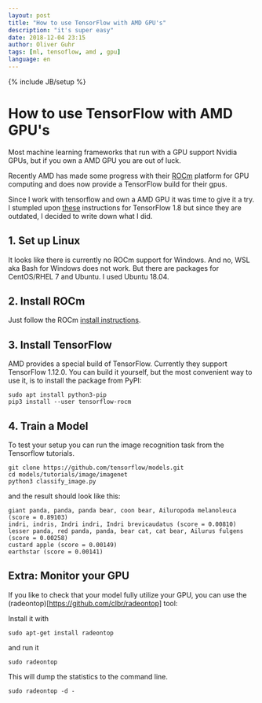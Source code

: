 ```yaml
---
layout: post
title: "How to use TensorFlow with AMD GPU's"
description: "it's super easy"
date: 2018-12-04 23:15
author: Oliver Guhr
tags: [ml, tensoflow, amd , gpu]
language: en
---
```


{% include JB/setup %}

# How to use TensorFlow with AMD GPU's 

Most machine learning frameworks that run with a GPU support Nvidia GPUs,
but if you own a AMD GPU you are out of luck. 

Recently AMD has made some progress with their [ROCm](https://rocm.github.io/) platform for GPU computing and does now provide a TensorFlow build for their gpus. 

Since I work with tensorflow and own a AMD GPU it was time to give it a try.
I stumpled upon [these](https://gpuopen.com/rocm-tensorflow-1-8-release/) instructions for TensorFlow 1.8 but since they are outdated, I decided to write down what I did. 


## 1. Set up Linux

It looks like there is currently no ROCm support for Windows. And no, WSL aka Bash for Windows does not work. But there are packages for CentOS/RHEL 7 and Ubuntu. I used Ubuntu 18.04.

## 2. Install ROCm

Just follow the ROCm [install instructions](https://rocm.github.io/ROCmInstall.html#ubuntu-support---installing-from-a-debian-repository).

## 3. Install TensorFlow 

AMD provides a special build of TensorFlow. Currently they support TensorFlow 1.12.0. 
You can build it yourself, but the most convenient way to use it, is to install the package from PyPI:

```
sudo apt install python3-pip 
pip3 install --user tensorflow-rocm
```


## 4. Train a Model

To test your setup you can run the image recognition task from the Tensorflow tutorials.

```
git clone https://github.com/tensorflow/models.git
cd models/tutorials/image/imagenet
python3 classify_image.py
```

and the result should look like this:

```
giant panda, panda, panda bear, coon bear, Ailuropoda melanoleuca (score = 0.89103)
indri, indris, Indri indri, Indri brevicaudatus (score = 0.00810)
lesser panda, red panda, panda, bear cat, cat bear, Ailurus fulgens (score = 0.00258)
custard apple (score = 0.00149)
earthstar (score = 0.00141)
```

## Extra: Monitor your GPU

If you like to check that your model fully utilize your GPU, you can use the (radeontop)[https://github.com/clbr/radeontop] tool:

Install it with
```
sudo apt-get install radeontop
```

and run it

```
sudo radeontop
```

This will dump the statistics to the command line.

```
sudo radeontop -d -
```


